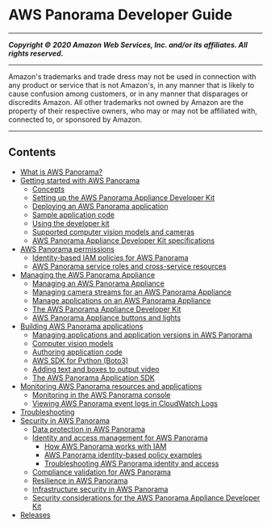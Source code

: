 # AWS Panorama Developer Guide

-----
*****Copyright &copy; 2020 Amazon Web Services, Inc. and/or its affiliates. All rights reserved.*****

-----
Amazon's trademarks and trade dress may not be used in 
     connection with any product or service that is not Amazon's, 
     in any manner that is likely to cause confusion among customers, 
     or in any manner that disparages or discredits Amazon. All other 
     trademarks not owned by Amazon are the property of their respective
     owners, who may or may not be affiliated with, connected to, or 
     sponsored by Amazon.

-----
## Contents
+ [What is AWS Panorama?](panorama-welcome.md)
+ [Getting started with AWS Panorama](panorama-gettingstarted.md)
   + [Concepts](gettingstarted-concepts.md)
   + [Setting up the AWS Panorama Appliance Developer Kit](gettingstarted-setup.md)
   + [Deploying an AWS Panorama application](gettingstarted-deploy.md)
   + [Sample application code](gettingstarted-code.md)
   + [Using the developer kit](gettingstarted-devkit.md)
   + [Supported computer vision models and cameras](gettingstarted-compatibility.md)
   + [AWS Panorama Appliance Developer Kit specifications](gettingstarted-hardware.md)
+ [AWS Panorama permissions](panorama-permissions.md)
   + [Identity-based IAM policies for AWS Panorama](permissions-roles.md)
   + [AWS Panorama service roles and cross-service resources](permissions-services.md)
+ [Managing the AWS Panorama Appliance](panorama-appliance.md)
   + [Managing an AWS Panorama Appliance](appliance-manage.md)
   + [Managing camera streams for an AWS Panorama Appliance](appliance-cameras.md)
   + [Manage applications on an AWS Panorama Appliance](appliance-applications.md)
   + [The AWS Panorama Appliance Developer Kit](appliance-devkit.md)
   + [AWS Panorama Appliance buttons and lights](appliance-buttons.md)
+ [Building AWS Panorama applications](panorama-applications.md)
   + [Managing applications and application versions in AWS Panorama](applications-manage.md)
   + [Computer vision models](applications-models.md)
   + [Authoring application code](applications-code.md)
   + [AWS SDK for Python (Boto3)](applications-awssdk.md)
   + [Adding text and boxes to output video](applications-overlays.md)
   + [The AWS Panorama Application SDK](applications-panoramasdk.md)
+ [Monitoring AWS Panorama resources and applications](panorama-monitoring.md)
   + [Monitoring in the AWS Panorama console](monitoring-console.md)
   + [Viewing AWS Panorama event logs in CloudWatch Logs](monitoring-logging.md)
+ [Troubleshooting](panorama-troubleshooting.md)
+ [Security in AWS Panorama](panorama-security.md)
   + [Data protection in AWS Panorama](security-dataprotection.md)
   + [Identity and access management for AWS Panorama](security-iam.md)
      + [How AWS Panorama works with IAM](security_iam_service-with-iam.md)
      + [AWS Panorama identity-based policy examples](security_iam_id-based-policy-examples.md)
      + [Troubleshooting AWS Panorama identity and access](security_iam_troubleshoot.md)
   + [Compliance validation for AWS Panorama](security-compliance.md)
   + [Resilience in AWS Panorama](security-resilience.md)
   + [Infrastructure security in AWS Panorama](security-infrastructure.md)
   + [Security considerations for the AWS Panorama Appliance Developer Kit](security-devkit.md)
+ [Releases](panorama-releases.md)